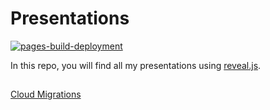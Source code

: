 # Presentations

[![pages-build-deployment](https://github.com/elft3r/presentations/actions/workflows/pages/pages-build-deployment/badge.svg?branch=main)](https://github.com/elft3r/presentations/actions/workflows/pages/pages-build-deployment)

In this repo, you will find all my presentations using [reveal.js](https://revealjs.com/).

##

[Cloud Migrations](https://elft3r.github.io/presentations/cloud-migrations/)

